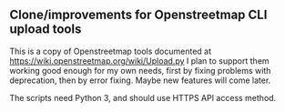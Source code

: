 ## Clone/improvements for Openstreetmap CLI upload tools

This is a copy of Openstreetmap tools documented at https://wiki.openstreetmap.org/wiki/Upload.py
I plan to support them working good enough for my own needs, first by fixing problems with deprecation, then by
error fixing. Maybe new features will come later.

The scripts need Python 3, and should use HTTPS API access method.
